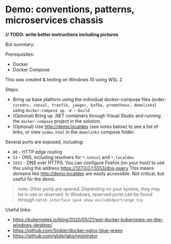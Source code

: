 # Demo: conventions, patterns, microservices chassis

**// TODO: write better instructions including pictures**

But summary:

Prerequisites:

* Docker
* Docker Compose

This was created & testing on Windows 10 using WSL 2.

Steps:

* Bring up base platform using the individual docker-compose files (order: `coredns, consul, traefik, jaeger, kafka, prometheus, demolinks`) using `docker-compose up -d --build`
* (Optional) Bring up .NET containers through Visual Studio and running the `docker-compose` project in the solution.
* (Optional) Use http://demo.localdev (see notes below) to see a list of links, or view `index.html` in the `demolinks` compose folder.

Several ports are exposed, including:

* `80` - HTTP edge routing
* `53` - DNS, including resolvers for `*.consul` and `*.localdev`
* `5553` - DNS over HTTPS. You can configure Firefox (on your host) to use this using the address https://127.0.0.1:5553/dns-query This means domains like http://demo.localdev are easily accessible. Not critical, but useful for the demo.


> note: Other ports are opened. Depending on your system, they may be in use or reserved. In Windows, reserved ports can be found through `netsh interface ipv4 show excludedportrange tcp`


Useful links:

* https://kubernetes.io/blog/2020/05/21/wsl-docker-kubernetes-on-the-windows-desktop/
* https://github.com/Sinkler/docker-nginx-blue-green
* https://github.com/gliderlabs/registrator